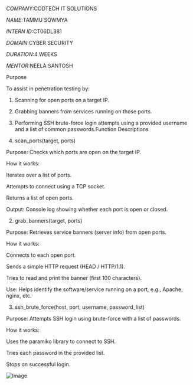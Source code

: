 *COMPANY*:CODTECH IT SOLUTIONS

*NAME*:TAMMU SOWMYA

*INTERN ID*:CT06DL381

*DOMAIN*:CYBER SECURITY

*DURATION*:4 WEEKS

*MENTOR*:NEELA SANTOSH

Purpose

To assist in penetration testing by:

1. Scanning for open ports on a target IP.


2. Grabbing banners from services running on those ports.


3. Performing SSH brute-force login attempts using a provided username and a list of common passwords.Function Descriptions

1. scan_ports(target, ports)

Purpose: Checks which ports are open on the target IP.

How it works:

Iterates over a list of ports.

Attempts to connect using a TCP socket.

Returns a list of open ports.


Output: Console log showing whether each port is open or closed.


2. grab_banners(target, ports)

Purpose: Retrieves service banners (server info) from open ports.

How it works:

Connects to each open port.

Sends a simple HTTP request (HEAD / HTTP/1.1).

Tries to read and print the banner (first 100 characters).


Use: Helps identify the software/service running on a port, e.g., Apache, nginx, etc.


3. ssh_brute_force(host, port, username, password_list)

Purpose: Attempts SSH login using brute-force with a list of passwords.

How it works:

Uses the paramiko library to connect to SSH.

Tries each password in the provided list.

Stops on successful login.

![Image](https://github.com/user-attachments/assets/3ff3004c-d5ea-4b81-b772-09103fcc15c9)
